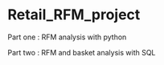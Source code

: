 # Retail_RFM_project

Part one : RFM analysis with python 

Part two : RFM and basket analysis with SQL
